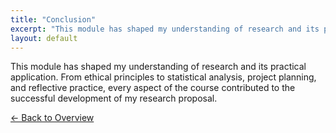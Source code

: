 ```yaml
---
title: "Conclusion"
excerpt: "This module has shaped my understanding of research and its practical application. From ethical principles to statistica..."
layout: default
---
```


This module has shaped my understanding of research and its practical application. From ethical principles to statistical analysis, project planning, and reflective practice, every aspect of the course contributed to the successful development of my research proposal.

[← Back to Overview](index.md)
